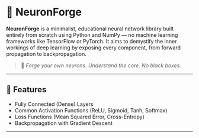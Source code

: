 # 🧠 NeuronForge

**NeuronForge** is a minimalist, educational neural network library built entirely from scratch using Python and NumPy — no machine learning frameworks like TensorFlow or PyTorch. It aims to demystify the inner workings of deep learning by exposing every component, from forward propagation to backpropagation.

> 🔧 *Forge your own neurons. Understand the core. No black boxes.*

---

## 🚀 Features

- Fully Connected (Dense) Layers
- Common Activation Functions (ReLU, Sigmoid, Tanh, Softmax)
- Loss Functions (Mean Squared Error, Cross-Entropy)
- Backpropagation with Gradient Descent

---
